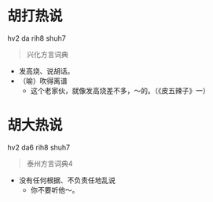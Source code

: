 # 胡打热说
hv2 da rih8 shuh7
> 兴化方言词典
- 发高烧、说胡话。
- （喻）吹得离谱
  - 这个老家伙，就像发高烧差不多，～的。（《皮五辣子》一）

# 胡大热说
hv2 da6 rih8 shuh7
> 泰州方言词典4
- 没有任何根据、不负责任地乱说
  - 你不要听他～。
